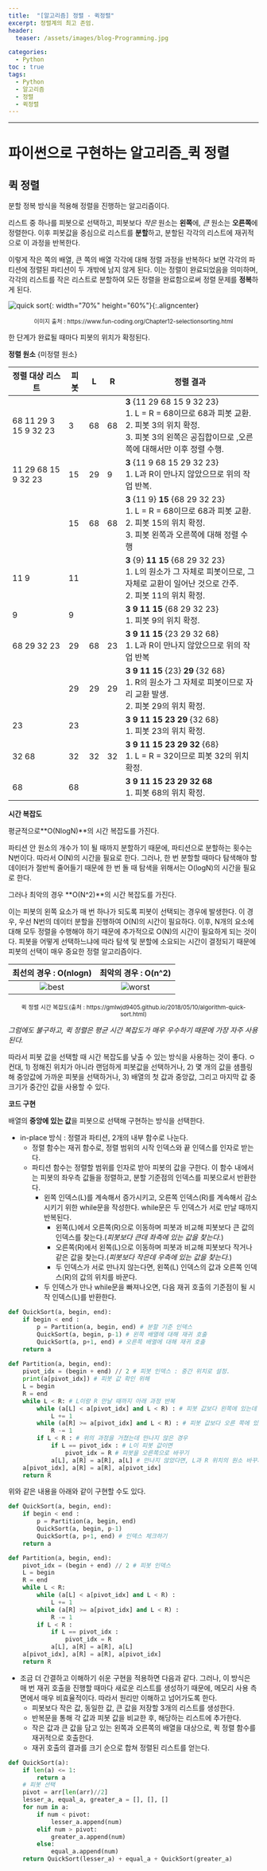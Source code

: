 ```yaml
---
title:  "[알고리즘] 정렬 - 퀵정렬"
excerpt: 정렬계의 최고 존엄.
header:
  teaser: /assets/images/blog-Programming.jpg

categories:
  - Python
toc : true
tags:
  - Python
  - 알고리즘
  - 정렬
  - 퀵정렬
---
```






---





# 파이썬으로 구현하는 알고리즘_퀵 정렬



## 퀵 정렬



 분할 정복 방식을 적용해 정렬을 진행하는 알고리즘이다.

 리스트 중 하나를 피봇으로 선택하고, 피봇보다 *작은* 원소는 **왼쪽**에, *큰* 원소는 **오른쪽**에 정렬한다. 이후 피봇값을 중심으로 리스트를 **분할**하고, 분할된 각각의 리스트에 재귀적으로 이 과정을 반복한다.

 이렇게 작은 쪽의 배열, 큰 쪽의 배열 각각에 대해 정렬 과정을 반복하다 보면 각각의 파티션에 정렬된 파티션이 두 개밖에 남지 않게 된다. 이는 정렬이 완료되었음을 의미하며, 각각의 리스트를 작은 리스트로 분할하여 모든 정렬을 완료함으로써 정렬 문제를 **정복**하게 된다.



![quick sort]({{site.url}}/assets/images/quick-sort.png){: width="70%" height="60%"}{:.aligncenter}

<center><sup>이미지 출처 : https://www.fun-coding.org/Chapter12-selectionsorting.html</sup></center>

한 단계가 완료될 때마다 피봇의 위치가 확정된다.





**정렬 원소** {미정렬 원소}

| 정렬 대상 리스트      | 피봇 | L    | R    | 정렬 결과                                                    |
| --------------------- | ---- | ---- | ---- | ------------------------------------------------------------ |
| 68 11 29 3 15 9 32 23 | 3    | 68   | 68   | **3** {11 29 68 15 9 32 23}<br />1. L = R = 68이므로 68과 피봇 교환.<br />2. 피봇 3의 위치 확정.<br />3. 피봇 3의 왼쪽은 공집합이므로 ,오른쪽에 대해서만 이후 정렬 수행. |
| 11 29 68 15 9 32 23   | 15   | 29   | 9    | **3** {11 9 68 15 29 32 23}<br />1. L과 R이 만나지 않았으므로 위의 작업 반복. |
|                       | 15   | 68   | 68   | **3** {11 9} **15** {68 29 32 23} <br />1. L = R = 68이므로 68과 피봇 교환.<br />2. 피봇 15의 위치 확정.<br />3. 피봇 왼쪽과 오른쪽에 대해 정렬 수행 |
| 11 9                  | 11   |      |      | **3** {9} **11 15** {68 29 32 23}<br />1. L의 원소가 그 자체로 피봇이므로, 그 자체로 교환이 일어난 것으로 간주.<br />2. 피봇 11의 위치 확정.<br /> |
| 9                     | 9    |      |      | **3 9 11 15** {68 29 32 23}<br />1. 피봇 9의 위치 확정.      |
| 68 29 32 23           | 29   | 68   | 23   | **3 9 11 15** {23 29 32 68}<br />1. L과 R이 만나지 않았으므로 위의 작업 반복 |
|                       | 29   | 29   | 29   | **3 9 11 15** {23} **29** {32 68}<br /> 1. R의 원소가 그 자체로 피봇이므로 자리 교환 발생.<br />2. 피봇 29의 위치 확정. |
| 23                    | 23   |      |      | **3 9 11 15 23 29** {32 68}<br />1. 피봇 23의 위치 확정.     |
| 32 68                 | 32   | 32   | 32   | **3 9 11 15 23 29 32** {68}<br />1. L = R = 32이므로 피봇 32의 위치 확정. |
| 68                    | 68   |      |      | **3 9 11 15 23 29 32 68**<br />1. 피봇 68의 위치 확정.       |



**시간 복잡도**

 평균적으로**O(NlogN)**의 시간 복잡도를 가진다. 

 파티션 안 원소의 개수가 1이 될 때까지 분할하기 때문에, 파티션으로 분할하는 횟수는  N번이다. 따라서 O(N)의 시간을 필요로 한다. 그러나, 한 번 분할할 때마다 탐색해야 할 데이터가 절반씩 줄어들기 때문에 한 번 돌 때 탐색을 위해서는 O(logN)의 시간을 필요로 한다.

 그러나 최악의 경우 **O(N^2)**의 시간 복잡도를 가진다.

 이는 피봇의 왼쪽 요소가 매 번 하나가 되도록 피봇이 선택되는 경우에 발생한다. 이 경우, 우선 N번의 데이터 분할을 진행하여 O(N)의 시간이 필요하다. 이후, N개의 요소에 대해 모두 정렬을 수행해야 하기 때문에 추가적으로 O(N)의 시간이 필요하게 되는 것이다. 피봇을 어떻게 선택하느냐에 따라 탐색 및 분할에 소요되는 시간이 결정되기 때문에 피봇의 선택이 매우 중요한 정렬 알고리즘이다.

|                    최선의 경우 : O(nlogn)                    |                     최악의 경우 : O(n^2)                     |
| :----------------------------------------------------------: | :----------------------------------------------------------: |
| ![best]({{site.url}}/assets/images/sort-time-complexity-etc1.png) | ![worst]({{site.url}}/assets/images/sort-time-complexity-etc2.png) |

<center><sup>퀵 정렬 시간 복잡도(출처 : https://gmlwjd9405.github.io/2018/05/10/algorithm-quick-sort.html)</sup></center>

 *그럼에도 불구하고, 퀵 정렬은 평균 시간 복잡도가 매우 우수하기 때문에 가장 자주 사용된다.*

 따라서 피봇 값을 선택할 때 시간 복잡도를 낮출 수 있는 방식을 사용하는 것이 좋다. ㅇ컨대, 1) 정해진 위치가 아니라 랜덤하게 피봇값을 선택하거나, 2) 몇 개의 값을 샘플링해 중앙값에 가까운 피봇을 선택하거나, 3) 배열의 첫 값과 중앙값, 그리고 마지막 값 중 크기가 중간인 값을 사용할 수 있다.



 

**코드 구현**

 배열의 **중앙에 있는 값**을 피봇으로 선택해 구현하는 방식을 선택한다.

* in-place 방식 : 정렬과 파티션, 2개의 내부 함수로 나눈다.
  * 정렬 함수는 재귀 함수로, 정렬 범위의 시작 인덱스와 끝 인덱스를 인자로 받는다.
  * 파티션 함수는 정렬할 범위를 인자로 받아 피봇의 값을 구한다. 이 함수 내에서는 피봇의 좌우측 값들을 정렬하고, 분할 기준점의 인덱스를 피봇으로서 반환한다.
    * 왼쪽 인덱스(L)를 계속해서 증가시키고, 오른쪽 인덱스(R)를 계속해서 감소시키기 위한 while문을 작성한다. while문은 두 인덱스가 서로 만날 때까지 반복된다.
      * 왼쪽(L)에서 오른쪽(R)으로 이동하며 피봇과 비교해 피봇보다 큰 값의 인덱스를 찾는다.(*피봇보다 큰데 좌측에 있는 값을 찾는다.*)
      * 오른쪽(R)에서 왼쪽(L)으로 이동하며 피봇과 비교해 피봇보다 작거나 같은 값을 찾는다.(*피봇보다 작은데 우측에 있는 값을 찾는다.*)
      * 두 인덱스가 서로 만나지 않는다면, 왼쪽(L) 인덱스의 값과 오른쪽 인덱스(R)의 값의 위치를 바꾼다.
    * 두 인덱스가 만나 while문을 빠져나오면, 다음 재귀 호출의 기준점이 될 시작 인덱스(L)를 반환한다.

```python
def QuickSort(a, begin, end):
    if begin < end :
        p = Partition(a, begin, end) # 분할 기준 인덱스
        QuickSort(a, begin, p-1) # 왼쪽 배열에 대해 재귀 호출
        QuickSort(a, p+1, end) # 오른쪽 배열에 대해 재귀 호출
    return a
        
def Partition(a, begin, end):
    pivot_idx = (begin + end) // 2 # 피봇 인덱스 : 중간 위치로 설정.
    print(a[pivot_idx]) # 피봇 값 확인 위해
    L = begin
    R = end
    while L < R: # L이랑 R 만날 때까지 아래 과정 반복
        while (a[L] < a[pivot_idx] and L < R) : # 피봇 값보다 왼쪽에 있는데 작다면 L 증가 = 피봇값보다 크거나 같은데 왼쪽에 있는 원소 찾기.
            L += 1
        while (a[R] >= a[pivot_idx] and L < R) : # 피봇 값보다 오른 쪽에 있는데 크다면 R 증가 = 피봇값보다 작은데 오른쪽에 있는 원소 찾기.
            R -= 1
        if L < R : # 위의 과정을 거쳤는데 만나지 않은 경우
            if L == pivot_idx : # L이 피봇 값이면
                pivot_idx = R # 피봇을 오른쪽으로 바꾸기
            a[L], a[R] = a[R], a[L] # 만나지 않았다면, L과 R 위치의 원소 바꾸기
    a[pivot_idx], a[R] = a[R], a[pivot_idx]
    return R
```



 위와 같은 내용을 아래와 같이 구현할 수도 있다.

```python
def QuickSort(a, begin, end):
	if begin < end :
    	p = Partition(a, begin, end)
   		QuickSort(a, begin, p-1)
    	QuickSort(a, p+1, end) # 인덱스 체크하기
	return a

def Partition(a, begin, end):
    pivot_idx = (begin + end) // 2 # 피봇 인덱스
    L = begin
    R = end
    while L < R:
        while (a[L] < a[pivot_idx] and L < R) :
            L += 1
        while (a[R] >= a[pivot_idx] and L < R) :
            R -= 1
        if L < R :
            if L == pivot_idx :
                pivot_idx = R
            a[L], a[R] = a[R], a[L]
    a[pivot_idx], a[R] = a[R], a[pivot_idx]
    return R 
```



* 조금 더 간결하고 이해하기 쉬운 구현을 적용하면 다음과 같다. 그러나, 이 방식은 매 번 재귀 호출을 진행할 때마다 새로운 리스트를 생성하기 때문에, 메모리 사용 측면에서 매우 비효율적이다. 따라서 원리만 이해하고 넘어가도록 한다.
  * 피봇보다 작은 값, 동일한 값, 큰 값을 저장할 3개의 리스트를 생성한다.
  * 반복문을 통해 각 값과 피봇 값을 비교한 후, 해당하는 리스트에 추가한다.
  * 작은 값과 큰 값을 담고 있는 왼쪽과 오른쪽의 배열을 대상으로, 퀵 정렬 함수를 재귀적으로 호출한다.
  * 재귀 호출의 결과를 크기 순으로 합쳐 정렬된 리스트를 얻는다.

```python
def QuickSort(a):
    if len(a) <= 1:
        return a
    # 피봇 선택
    pivot = arr[len(arr)//2]
    lesser_a, equal_a, greater_a = [], [], []
    for num in a:
        if num < pivot:
            lesser_a.append(num)
        elif num > pivot:
            greater_a.append(num)
        else:
            equal_a.append(num)
    return QuickSort(lesser_a) + equal_a + QuickSort(greater_a)
```





